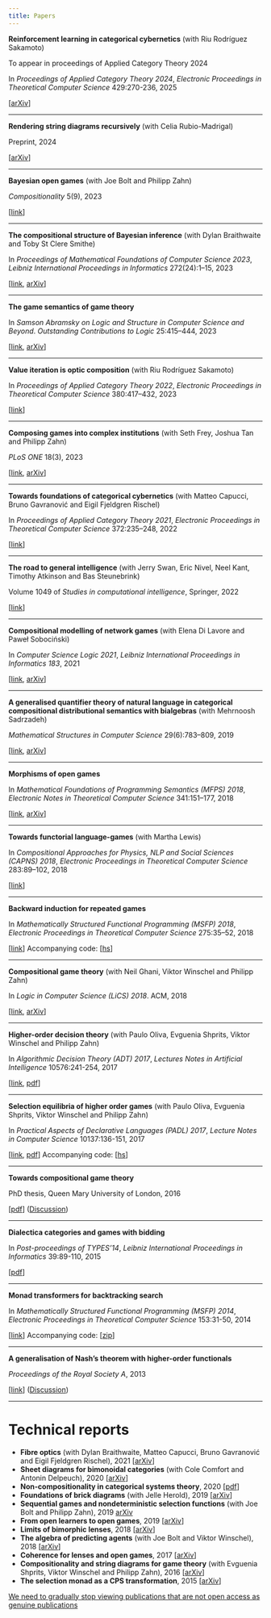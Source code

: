 ```yaml
---
title: Papers
---
```


**Reinforcement learning in categorical cybernetics** (with Riu Rodríguez Sakamoto)

To appear in proceedings of Applied Category Theory 2024

In *Proceedings of Applied Category Theory 2024*, *Electronic Proceedings in Theoretical Computer Science* 429:270-236, 2025

[[arXiv](https://arxiv.org/abs/2404.02688)]

---

**Rendering string diagrams recursively** (with Celia Rubio-Madrigal)

Preprint, 2024

[[arXiv](https://arxiv.org/abs/2404.02679)]

---

**Bayesian open games** (with Joe Bolt and Philipp Zahn)

*Compositionality* 5(9), 2023

[[link](https://compositionality.episciences.org/13528)]

---

**The compositional structure of Bayesian inference** (with Dylan Braithwaite and Toby St Clere Smithe)

In *Proceedings of Mathematical Foundations of Computer Science 2023*, *Leibniz International Proceedings in Informatics* 272(24):1–15, 2023

[[link](https://drops.dagstuhl.de/entities/document/10.4230/LIPIcs.MFCS.2023.24), [arXiv](https://arxiv.org/abs/2305.06112)]

---

**The game semantics of game theory**

In *Samson Abramsky on Logic and Structure in Computer Science and Beyond*. *Outstanding Contributions to Logic* 25:415–444, 2023

[[link](https://link.springer.com/chapter/10.1007/978-3-031-24117-8_11), [arXiv](https://arxiv.org/abs/1904.11287)]

---

**Value iteration is optic composition** (with Riu Rodríguez Sakamoto)

In *Proceedings of Applied Category Theory 2022*, *Electronic Proceedings in Theoretical Computer Science* 380:417–432, 2023

[[link](https://cgi.cse.unsw.edu.au/~eptcs/paper.cgi?ACT2022.24)]

---

**Composing games into complex institutions** (with Seth Frey, Joshua Tan and Philipp Zahn)

*PLoS ONE* 18(3), 2023

[[link](https://journals.plos.org/plosone/article?id=10.1371/journal.pone.0283361), [arXiv](https://arxiv.org/abs/2108.05318)]

---

**Towards foundations of categorical cybernetics** (with Matteo Capucci, Bruno Gavranović and Eigil Fjeldgren Rischel)

In *Proceedings of Applied Category Theory 2021*, *Electronic Proceedings in Theoretical Computer Science* 372:235–248, 2022

[[link](https://arxiv.org/abs/2105.06332)]

---

**The road to general intelligence** (with Jerry Swan, Eric Nivel, Neel Kant, Timothy Atkinson and Bas Steunebrink)

Volume 1049 of *Studies in computational intelligence*, Springer, 2022

[[link](https://link.springer.com/book/10.1007/978-3-031-08020-3)]

---

**Compositional modelling of network games** (with Elena Di Lavore and Paweł Sobociński)

In *Computer Science Logic 2021*, *Leibniz International Proceedings in Informatics 183*, 2021

[[link](https://drops.dagstuhl.de/entities/document/10.4230/LIPIcs.CSL.2021.30), [arXiv](https://arxiv.org/abs/2006.03493)]

---

**A generalised quantifier theory of natural language in categorical compositional distributional semantics with bialgebras** (with Mehrnoosh Sadrzadeh)

*Mathematical Structures in Computer Science* 29(6):783–809, 2019

[[link](https://www.cambridge.org/core/journals/mathematical-structures-in-computer-science/article/abs/generalised-quantifier-theory-of-natural-language-in-categorical-compositional-distributional-semantics-with-bialgebras/9738AE3A40B9A51AE2134D13E4FD3C5B), [arXiv](https://arxiv.org/abs/1602.01635)]

---

**Morphisms of open games**

In *Mathematical Foundations of Programming Semantics (MFPS) 2018*, *Electronic Notes in Theoretical Computer Science* 341:151–177, 2018

[[link](https://www.sciencedirect.com/science/article/pii/S1571066118300884), [arXiv](https://arxiv.org/abs/1711.07059)]

---

**Towards functorial language-games** (with Martha Lewis)

In *Compositional Approaches for Physics, NLP and Social Sciences (CAPNS) 2018*, *Electronic Proceedings in Theoretical Computer Science* 283:89–102, 2018

[[link](https://cgi.cse.unsw.edu.au/~eptcs/paper.cgi?CAPNS2018:8)]

---

**Backward induction for repeated games**

In *Mathematically Structured Functional Programming (MSFP) 2018*, *Electronic Proceedings in Theoretical Computer Science* 275:35–52, 2018

[[link](http://eptcs.web.cse.unsw.edu.au/paper.cgi?MSFP2018.5)] Accompanying code: [[hs](http://www.cs.ox.ac.uk/people/julian.hedges/code/RepeatedGames.hs)]

---

**Compositional game theory** (with Neil Ghani, Viktor Winschel and Philipp Zahn)

In *Logic in Computer Science (LiCS) 2018*. ACM, 2018

[[link](https://dl.acm.org/doi/10.1145/3209108.3209165), [arXiv](https://arxiv.org/abs/1603.04641)]

---

**Higher-order decision theory** (with Paulo Oliva, Evguenia Shprits, Viktor Winschel and Philipp Zahn)

In *Algorithmic Decision Theory (ADT) 2017*, *Lectures Notes in Artificial Intelligence* 10576:241-254, 2017

[[link](https://link.springer.com/chapter/10.1007/978-3-319-67504-6_17), [pdf](https://www.cs.ox.ac.uk/people/julian.hedges/papers/decision.pdf)]

---

**Selection equilibria of higher order games** (with Paulo Oliva, Evguenia Shprits, Viktor Winschel and Philipp Zahn)

In *Practical Aspects of Declarative Languages (PADL) 2017*, *Lecture Notes in Computer Science* 10137:136-151, 2017

[[link](https://link.springer.com/chapter/10.1007/978-3-319-51676-9_9), [pdf](https://www.cs.ox.ac.uk/people/julian.hedges/papers/games.pdf)] Accompanying code: [[hs](http://www.eecs.qmul.ac.uk/~pbo/papers/hog-padl-2017.hs)]

---

**Towards compositional game theory**

PhD thesis, Queen Mary University of London, 2016

[[pdf](https://www.cs.ox.ac.uk/people/julian.hedges/papers/Thesis.pdf)] ([Discussion](/posts/2018-01-16-towards-compositional-game-theory.html))

---

**Dialectica categories and games with bidding**

In *Post-proceedings of TYPES’14*, *Leibniz International Proceedings in Informatics* 39:89-110, 2015

[[pdf](https://drops.dagstuhl.de/storage/00lipics/lipics-vol039-types2014/LIPIcs.TYPES.2014.89/LIPIcs.TYPES.2014.89.pdf)]

---

**Monad transformers for backtracking search**

In *Mathematically Structured Functional Programming (MSFP) 2014*, *Electronic Proceedings in Theoretical Computer Science* 153:31-50, 2014

[[link](http://eptcs.web.cse.unsw.edu.au/paper.cgi?MSFP2014.3)] Accompanying code: [[zip](http://www.cs.ox.ac.uk/people/julian.hedges/code/monad_transformers_code.zip)]

---

**A generalisation of Nash’s theorem with higher-order functionals**

*Proceedings of the Royal Society A*, 2013

[[link](https://royalsocietypublishing.org/doi/10.1098/rspa.2013.0041)] ([Discussion](/posts/2017-06-01-generalisation-nashs-theorem.html))

---

# Technical reports

- **Fibre optics** (with Dylan Braithwaite, Matteo Capucci, Bruno Gavranović and Eigil Fjeldgren Rischel), 2021 [[arXiv](https://arxiv.org/abs/2112.11145)]
- **Sheet diagrams for bimonoidal categories** (with Cole Comfort and Antonin Delpeuch), 2020 [[arXiv](https://arxiv.org/abs/2010.13361)]
- **Non-compositionality in categorical systems theory**, 2020 [[pdf](https://obsoletewallstreet.wordpress.com/wp-content/uploads/2020/05/categorical-systems-theory-3.pdf)]
- **Foundations of brick diagrams** (with Jelle Herold), 2019 [[arXiv](https://arxiv.org/abs/1908.10660)]
- **Sequential games and nondeterministic selection functions** (with Joe Bolt and Philipp Zahn), 2019 [arXiv](https://arxiv.org/abs/1811.06810)
- **From open learners to open games**, 2019 [[arXiv](https://arxiv.org/abs/1902.08666)]
- **Limits of bimorphic lenses**, 2018 [[arXiv](https://arxiv.org/abs/1808.05545)]
- **The algebra of predicting agents** (with Joe Bolt and Viktor Winschel), 2018 [[arXiv](https://arxiv.org/abs/1803.10131)]
- **Coherence for lenses and open games**, 2017 [[arXiv](https://arxiv.org/abs/1704.02230)]
- **Compositionality and string diagrams for game theory** (with Evguenia Shprits, Viktor Winschel and Philipp Zahn), 2016 [[arXiv](https://arxiv.org/abs/1604.06061)]
- **The selection monad as a CPS transformation**, 2015 [[arXiv](https://arxiv.org/abs/1503.06061)]

[We need to gradually stop viewing publications that are not open access as genuine publications](https://twitter.com/_julesh_/status/1031591452831363072)
